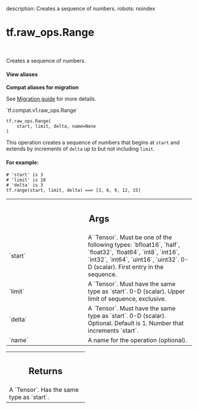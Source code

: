 description: Creates a sequence of numbers.
robots: noindex

# tf.raw_ops.Range

<!-- Insert buttons and diff -->

<table class="tfo-notebook-buttons tfo-api nocontent" align="left">

</table>



Creates a sequence of numbers.


<section class="expandable">
  <h4 class="showalways">View aliases</h4>
  <p>
<b>Compat aliases for migration</b>
<p>See
<a href="https://www.tensorflow.org/guide/migrate">Migration guide</a> for
more details.</p>
<p>`tf.compat.v1.raw_ops.Range`</p>
</p>
</section>

<pre class="devsite-click-to-copy prettyprint lang-py tfo-signature-link">
<code>tf.raw_ops.Range(
    start, limit, delta, name=None
)
</code></pre>



<!-- Placeholder for "Used in" -->

This operation creates a sequence of numbers that begins at `start` and
extends by increments of `delta` up to but not including `limit`.

#### For example:



```
# 'start' is 3
# 'limit' is 18
# 'delta' is 3
tf.range(start, limit, delta) ==> [3, 6, 9, 12, 15]
```

<!-- Tabular view -->
 <table class="responsive fixed orange">
<colgroup><col width="214px"><col></colgroup>
<tr><th colspan="2"><h2 class="add-link">Args</h2></th></tr>

<tr>
<td>
`start`<a id="start"></a>
</td>
<td>
A `Tensor`. Must be one of the following types: `bfloat16`, `half`, `float32`, `float64`, `int8`, `int16`, `int32`, `int64`, `uint16`, `uint32`.
0-D (scalar). First entry in the sequence.
</td>
</tr><tr>
<td>
`limit`<a id="limit"></a>
</td>
<td>
A `Tensor`. Must have the same type as `start`.
0-D (scalar). Upper limit of sequence, exclusive.
</td>
</tr><tr>
<td>
`delta`<a id="delta"></a>
</td>
<td>
A `Tensor`. Must have the same type as `start`.
0-D (scalar). Optional. Default is 1. Number that increments `start`.
</td>
</tr><tr>
<td>
`name`<a id="name"></a>
</td>
<td>
A name for the operation (optional).
</td>
</tr>
</table>



<!-- Tabular view -->
 <table class="responsive fixed orange">
<colgroup><col width="214px"><col></colgroup>
<tr><th colspan="2"><h2 class="add-link">Returns</h2></th></tr>
<tr class="alt">
<td colspan="2">
A `Tensor`. Has the same type as `start`.
</td>
</tr>

</table>

